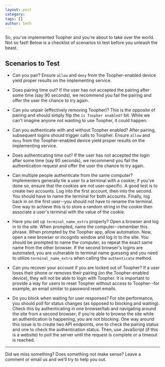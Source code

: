 ```yaml
---
layout: post
category: 
tags: []
author: Seth
---
```


So, you've implemented Toopher and you're about to take over the world.  Not so fast! Below is a checklist of scenarios to test before you unleash the beast.

## Scenarios to Test
* Can you pair? Ensure `allow` and `deny` from the Toopher-enabled device yield proper results on the implementing service.

* Does pairing time out? If the user has not accepted the pairing after some time (say 90 seconds), we recommend you fail the pairing and offer the user the chance to try again.

* Can you unpair (effectively removing Toopher)? This is the opposite of pairing and should simply flip the `is Toopher enabled?` bit. While we can't imagine anyone not wanting to use Toopher, it could happen.

* Can you authenticate with and without Toopher enabled? After pairing, subsequent logins should trigger calls to Toopher. Ensure `allow` and `deny` from the Toopher-enabled device yield proper results on the implementing service.

* Does authenticating time out? If the user has not accepted the login after some time (say 90 seconds), we recommend you fail the authentication request and offer the user the chance to try again.  

* Can multiple people authenticate from the same computer? Implementers generally tie a user to a terminal with a cookie; if you've done so, ensure that the cookies are not user-specific. A good test is to create two accounts.  Log into the first account, then into the second. You should have to name the terminal for both accounts. Finally, log back in on the first user--you should not have to rename the terminal. One way to achieve this is to store a random string in the cookie then associate a user's terminal with the value of the cookie.

* Have you set up `terminal_name_extra` properly? Open a browser and log in to the site. When prompted, name the computer--remember this phrase. When prompted by the Toopher app, allow automation. Now, open a new browser or incognito window and log in to the site. You should be prompted to name the computer, so repeat the exact same name from the other browser. If the second browser's logins are automated, you are vulnerable to terminal name guessing and you need to utilize `terminal_name_extra` when calling the `authenticate` method.

* Can you recover your account if you are locked out of Toopher? If a user loses their phone or removes their pairing (on the Toopher-enabled device), they will not be able to login with Toopher. It is important to provide a way for users to reset Toopher without access to Toopher--for example, an email similar to password reset emails.

* Do you block when waiting for user responses? For site performance, you should poll for status changes (as opposed to blocking and waiting). Check this by authenticating in one browser/tab and navigating around the site from a second browser; if you're able to browse the site while an authentication is happening, you are not blocking. One way around this issue is to create two API endpoints, one to check the pairing status and one to check the authentication status. Then, use JavaScript (if this is a website) to poll the server until the request is complete or a timeout is reached.

---

Did we miss something? Does something not make sense? Leave a comment or email us and we'll try to help you out.

